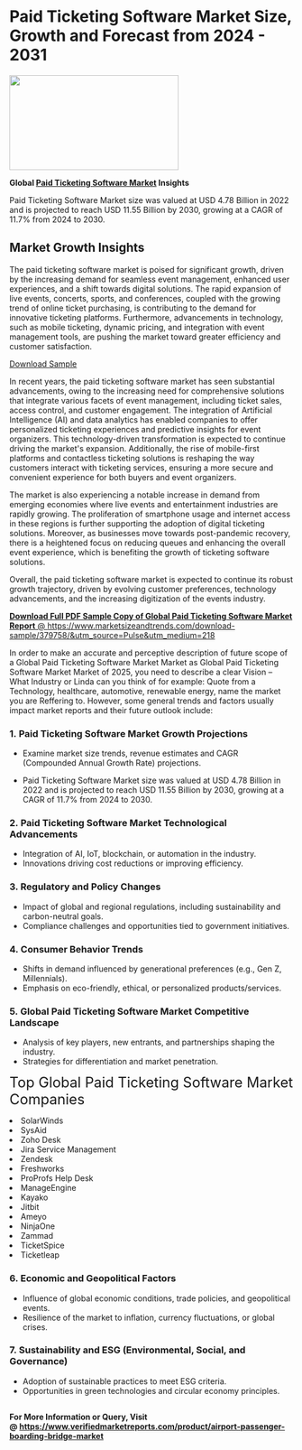 <H1>Paid Ticketing Software Market Size, Growth and Forecast from 2024 - 2031</H1><img class="aligncenter size-medium wp-image-584254" src="https://thirdeyenews.in/wp-content/uploads/2024/09/Global-Market-Research-300x168.jpeg" alt="" width="300" height="168" /><p><strong>Global&nbsp;<a href="https://www.marketsizeandtrends.com/download-sample/379758/&amp;utm_source=Pulse&amp;utm_medium=218">Paid Ticketing Software Market</a> Insights</strong></p><p>Paid Ticketing Software Market size was valued at USD 4.78 Billion in 2022 and is projected to reach USD 11.55 Billion by 2030, growing at a CAGR of 11.7% from 2024 to 2030.</p><p><h2>Market Growth Insights</h2> <p>The paid ticketing software market is poised for significant growth, driven by the increasing demand for seamless event management, enhanced user experiences, and a shift towards digital solutions. The rapid expansion of live events, concerts, sports, and conferences, coupled with the growing trend of online ticket purchasing, is contributing to the demand for innovative ticketing platforms. Furthermore, advancements in technology, such as mobile ticketing, dynamic pricing, and integration with event management tools, are pushing the market toward greater efficiency and customer satisfaction.</p> <p><a href="download-link-here">Download Sample</a></p> <p>In recent years, the paid ticketing software market has seen substantial advancements, owing to the increasing need for comprehensive solutions that integrate various facets of event management, including ticket sales, access control, and customer engagement. The integration of Artificial Intelligence (AI) and data analytics has enabled companies to offer personalized ticketing experiences and predictive insights for event organizers. This technology-driven transformation is expected to continue driving the market's expansion. Additionally, the rise of mobile-first platforms and contactless ticketing solutions is reshaping the way customers interact with ticketing services, ensuring a more secure and convenient experience for both buyers and event organizers.</p> <p>The market is also experiencing a notable increase in demand from emerging economies where live events and entertainment industries are rapidly growing. The proliferation of smartphone usage and internet access in these regions is further supporting the adoption of digital ticketing solutions. Moreover, as businesses move towards post-pandemic recovery, there is a heightened focus on reducing queues and enhancing the overall event experience, which is benefiting the growth of ticketing software solutions.</p> <p>Overall, the paid ticketing software market is expected to continue its robust growth trajectory, driven by evolving customer preferences, technology advancements, and the increasing digitization of the events industry.</p> <p><a href="get-more-link-here"></p><p><span class=""><strong>Download Full PDF Sample Copy of Global Paid Ticketing Software Market Report</strong> @ <a href="https://www.marketsizeandtrends.com/download-sample/379758/&amp;utm_source=Pulse&amp;utm_medium=218" target="_blank">https://www.marketsizeandtrends.com/download-sample/379758/&amp;utm_source=Pulse&amp;utm_medium=218</a></span></p><p>In order to make an accurate and perceptive description of future scope of a Global&nbsp;Paid Ticketing Software Market Market as Global&nbsp;Paid Ticketing Software Market Market of 2025, you need to describe a clear Vision &ndash; What Industry or Linda can you think of for example: Quote from a Technology, healthcare, automotive, renewable energy, name the market you are Reffering to. However, some general trends and factors usually impact market reports and their future outlook include:</p><h3>1.&nbsp;<strong>Paid Ticketing Software Market Growth Projections</strong></h3><ul><li>Examine market size trends, revenue estimates and CAGR (Compounded Annual Growth Rate) projections.</li><li><p>Paid Ticketing Software Market size was valued at USD 4.78 Billion in 2022 and is projected to reach USD 11.55 Billion by 2030, growing at a CAGR of 11.7% from 2024 to 2030.</p></li></ul><h3>2.&nbsp;<strong>Paid Ticketing Software Market Technological Advancements</strong></h3><ul><li>Integration of AI, IoT, blockchain, or automation in the industry.</li><li>Innovations driving cost reductions or improving efficiency.</li></ul><h3>3.&nbsp;<strong>Regulatory and Policy Changes</strong></h3><ul><li>Impact of global and regional regulations, including sustainability and carbon-neutral goals.</li><li>Compliance challenges and opportunities tied to government initiatives.</li></ul><h3>4.&nbsp;<strong>Consumer Behavior Trends</strong></h3><ul><li>Shifts in demand influenced by generational preferences (e.g., Gen Z, Millennials).</li><li>Emphasis on eco-friendly, ethical, or personalized products/services.</li></ul><h3>5.&nbsp;<strong>Global Paid Ticketing Software Market Competitive Landscape</strong></h3><ul><li>Analysis of key players, new entrants, and partnerships shaping the industry.</li><li>Strategies for differentiation and market penetration.</li></ul><p data-pm-slice="1 1 []"><span style="color: inherit; font-family: inherit; font-size: 25px;">Top Global Paid Ticketing Software Market Companies</span></p><div class="" data-test-id=""><p><li>SolarWinds</li><li> SysAid</li><li> Zoho Desk</li><li> Jira Service Management</li><li> Zendesk</li><li> Freshworks</li><li> ProProfs Help Desk</li><li> ManageEngine</li><li> Kayako</li><li> Jitbit</li><li> Ameyo</li><li> NinjaOne</li><li> Zammad</li><li> TicketSpice</li><li> Ticketleap</li></p></div><h3>6.&nbsp;<strong>Economic and Geopolitical Factors</strong></h3><ul><li>Influence of global economic conditions, trade policies, and geopolitical events.</li><li>Resilience of the market to inflation, currency fluctuations, or global crises.</li></ul><h3>7.&nbsp;<strong>Sustainability and ESG (Environmental, Social, and Governance)</strong></h3><ul><li>Adoption of sustainable practices to meet ESG criteria.</li><li>Opportunities in green technologies and circular economy principles.</li></ul><h2><strong style="font-size: 14px;">For More Information or Query, Visit @&nbsp;</strong><a style="background-color: #ffffff; font-size: 14px;" href="https://www.marketsizeandtrends.com/report/paid-ticketing-software-market/" target="_blank">https://www.verifiedmarketreports.com/product/airport-passenger-boarding-bridge-market</a></h2>
